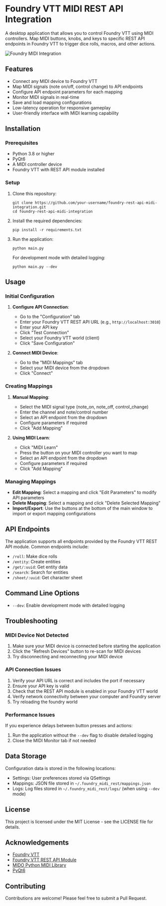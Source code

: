 # Foundry VTT MIDI REST API Integration

A desktop application that allows you to control Foundry VTT using MIDI controllers. Map MIDI buttons, knobs, and keys to specific REST API endpoints in Foundry VTT to trigger dice rolls, macros, and other actions.

![Foundry MIDI Integration](docs/images/app_screenshot.png)

## Features

- Connect any MIDI device to Foundry VTT
- Map MIDI signals (note on/off, control change) to API endpoints
- Configure API endpoint parameters for each mapping
- Monitor MIDI signals in real-time
- Save and load mapping configurations
- Low-latency operation for responsive gameplay
- User-friendly interface with MIDI learning capability

## Installation

### Prerequisites

- Python 3.8 or higher
- PyQt6
- A MIDI controller device
- Foundry VTT with REST API module installed

### Setup

1. Clone this repository:
   ```
   git clone https://github.com/your-username/foundry-rest-api-midi-integration.git
   cd foundry-rest-api-midi-integration
   ```

2. Install the required dependencies:
   ```
   pip install -r requirements.txt
   ```

3. Run the application:
   ```
   python main.py
   ```

   For development mode with detailed logging:
   ```
   python main.py --dev
   ```

## Usage

### Initial Configuration

1. **Configure API Connection**:
   - Go to the "Configuration" tab
   - Enter your Foundry VTT REST API URL (e.g., `http://localhost:3010`)
   - Enter your API key
   - Click "Test Connection"
   - Select your Foundry VTT world (client)
   - Click "Save Configuration"

2. **Connect MIDI Device**:
   - Go to the "MIDI Mappings" tab
   - Select your MIDI device from the dropdown
   - Click "Connect"

### Creating Mappings

1. **Manual Mapping**:
   - Select the MIDI signal type (note_on, note_off, control_change)
   - Enter the channel and note/control number
   - Select an API endpoint from the dropdown
   - Configure parameters if required
   - Click "Add Mapping"

2. **Using MIDI Learn**:
   - Click "MIDI Learn"
   - Press the button on your MIDI controller you want to map
   - Select an API endpoint from the dropdown
   - Configure parameters if required
   - Click "Add Mapping"

### Managing Mappings

- **Edit Mapping**: Select a mapping and click "Edit Parameters" to modify API parameters
- **Delete Mapping**: Select a mapping and click "Delete Selected Mapping"
- **Import/Export**: Use the buttons at the bottom of the main window to import or export mapping configurations

## API Endpoints

The application supports all endpoints provided by the Foundry VTT REST API module. Common endpoints include:

- `/roll`: Make dice rolls
- `/entity`: Create entities
- `/get/:uuid`: Get entity data
- `/search`: Search for entities
- `/sheet/:uuid`: Get character sheet

## Command Line Options

- `--dev`: Enable development mode with detailed logging

## Troubleshooting

### MIDI Device Not Detected

1. Make sure your MIDI device is connected before starting the application
2. Click the "Refresh Devices" button to re-scan for MIDI devices
3. Try disconnecting and reconnecting your MIDI device

### API Connection Issues

1. Verify your API URL is correct and includes the port if necessary
2. Ensure your API key is valid
3. Check that the REST API module is enabled in your Foundry VTT world
4. Verify network connectivity between your computer and Foundry server
5. Try reloading the foundry world

### Performance Issues

If you experience delays between button presses and actions:

1. Run the application without the `--dev` flag to disable detailed logging
2. Close the MIDI Monitor tab if not needed

## Data Storage

Configuration data is stored in the following locations:

- Settings: User preferences stored via QSettings
- Mappings: JSON file stored in `~/.foundry_midi_rest/mappings.json`
- Logs: Log files stored in `~/.foundry_midi_rest/logs/` (when using `--dev` mode)

## License

This project is licensed under the MIT License - see the LICENSE file for details.

## Acknowledgements

- [Foundry VTT](https://foundryvtt.com/)
- [Foundry VTT REST API Module](https://github.com/ThreeHats/foundryvtt-rest-api)
- [MIDO Python MIDI Library](https://mido.readthedocs.io/)
- [PyQt6](https://www.riverbankcomputing.com/software/pyqt/)

## Contributing

Contributions are welcome! Please feel free to submit a Pull Request.
